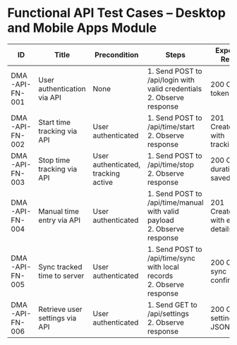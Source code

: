 # Functional API Test Cases – Desktop and Mobile Apps Module

| ID               | Title                                           | Precondition                        | Steps                                                         | Expected Result                           | Actual Result | Status |
|-------------------|-------------------------------------------------|-------------------------------------|---------------------------------------------------------------|-------------------------------------------|---------------|--------|
| DMA-API-FN-001    | User authentication via API                     | None                                | 1. Send POST to /api/login with valid credentials <br> 2. Observe response | 200 OK with token |               |        |
| DMA-API-FN-002    | Start time tracking via API                      | User authenticated                  | 1. Send POST to /api/time/start <br> 2. Observe response | 201 Created with tracking ID |               |        |
| DMA-API-FN-003    | Stop time tracking via API                       | User authenticated, tracking active | 1. Send POST to /api/time/stop <br> 2. Observe response | 200 OK with duration saved |               |        |
| DMA-API-FN-004    | Manual time entry via API                         | User authenticated                  | 1. Send POST to /api/time/manual with valid payload <br> 2. Observe response | 201 Created with entry details |               |        |
| DMA-API-FN-005    | Sync tracked time to server                       | User authenticated                  | 1. Send POST to /api/time/sync with local records <br> 2. Observe response | 200 OK with sync confirmation |               |        |
| DMA-API-FN-006    | Retrieve user settings via API                    | User authenticated                  | 1. Send GET to /api/settings <br> 2. Observe response | 200 OK with settings JSON |               |        |